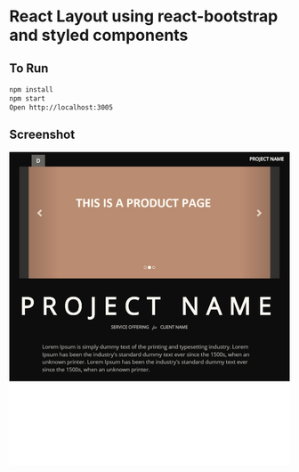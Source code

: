 # React Layout using react-bootstrap and styled components

## To Run

    npm install
    npm start
    Open http://localhost:3005    

## Screenshot

![](screenshot.jpg)
